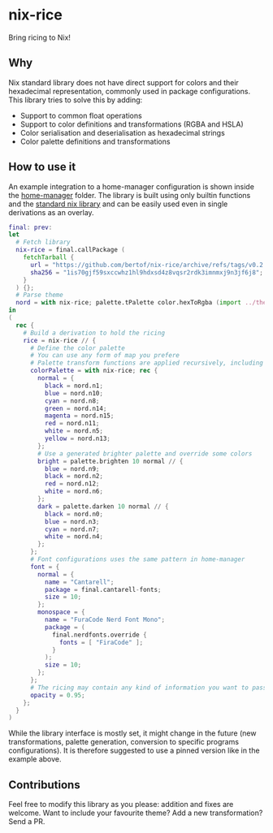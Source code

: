 # nix-rice

Bring ricing to Nix!

## Why

Nix standard library does not have direct support for colors and their hexadecimal representation, commonly used in package configurations. This library tries to solve this by adding:

- Support to common float operations
- Support to color definitions and transformations (RGBA and HSLA)
- Color serialisation and deserialisation as hexadecimal strings
- Color palette definitions and transformations

## How to use it

An example integration to a home-manager configuration is shown inside the [home-manager](./home-manager) folder.
The library is built using only builtin functions and the [standard nix library](https://github.com/NixOS/nixpkgs/tree/master/lib) and can be easily used even in single derivations as an overlay.

```nix
final: prev:
let
  # Fetch library
  nix-rice = final.callPackage (
    fetchTarball {
      url = "https://github.com/bertof/nix-rice/archive/refs/tags/v0.2.1.tar.gz";
      sha256 = "1is70gjf59sxccwhz1hl9hdxsd4z8vqsr2rdk3imnmxj9n3jf6j8";
    }
  ) {};
  # Parse theme
  nord = with nix-rice; palette.tPalette color.hexToRgba (import ../themes/nord.nix);
in
(
  rec {
    # Build a derivation to hold the ricing
    rice = nix-rice // {
      # Define the color palette
      # You can use any form of map you prefere
      # Palette transform functions are applied recursively, including serialisation and deserialisation
      colorPalette = with nix-rice; rec {
        normal = {
          black = nord.n1;
          blue = nord.n10;
          cyan = nord.n8;
          green = nord.n14;
          magenta = nord.n15;
          red = nord.n11;
          white = nord.n5;
          yellow = nord.n13;
        };
        # Use a generated brighter palette and override some colors
        bright = palette.brighten 10 normal // {
          blue = nord.n9;
          black = nord.n2;
          red = nord.n12;
          white = nord.n6;
        };
        dark = palette.darken 10 normal // {
          black = nord.n0;
          blue = nord.n3;
          cyan = nord.n7;
          white = nord.n4;
        };
      };
      # Font configurations uses the same pattern in home-manager
      font = {
        normal = {
          name = "Cantarell";
          package = final.cantarell-fonts;
          size = 10;
        };
        monospace = {
          name = "FuraCode Nerd Font Mono";
          package = (
            final.nerdfonts.override {
              fonts = [ "FiraCode" ];
            }
          );
          size = 10;
        };
      };
      # The ricing may contain any kind of information you want to pass to your configurations
      opacity = 0.95;
    };
  }
)
```

While the library interface is mostly set, it might change in the future (new transformations, palette generation, conversion to specific programs configurations). It is therefore suggested to use a pinned version like in the example above.


## Contributions

Feel free to modify this library as you please: addition and fixes are welcome. Want to include your favourite theme? Add a new transformation? Send a PR.
